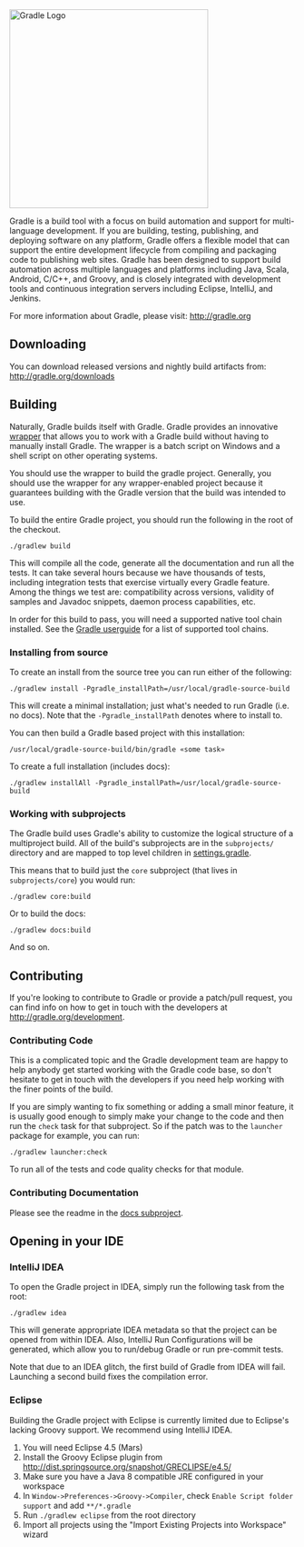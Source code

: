<img src="https://gradle.org/wp-content/uploads/2015/10/gradle-logo-horizontal2.svg" width="350px" alt="Gradle Logo" />

Gradle is a build tool with a focus on build automation and support for multi-language development. If you are building, testing, publishing, and deploying software on any platform, Gradle offers a flexible model that can support the entire development lifecycle from compiling and packaging code to publishing web sites. Gradle has been designed to support build automation across multiple languages and platforms including Java, Scala, Android, C/C++, and Groovy, and is closely integrated with development tools and continuous integration servers including Eclipse, IntelliJ, and Jenkins.

For more information about Gradle, please visit: http://gradle.org

## Downloading

You can download released versions and nightly build artifacts from: http://gradle.org/downloads

## Building

Naturally, Gradle builds itself with Gradle. Gradle provides an innovative [wrapper](http://gradle.org/docs/current/userguide/gradle_wrapper.html) that allows you to work with a Gradle build without having to manually install Gradle. The wrapper is a batch script on Windows and a shell script on other operating systems.

You should use the wrapper to build the gradle project. Generally, you should use the wrapper for any wrapper-enabled project because it guarantees building with the Gradle version that the build was intended to use.

To build the entire Gradle project, you should run the following in the root of the checkout.

    ./gradlew build

This will compile all the code, generate all the documentation and run all the tests. It can take several hours because we have thousands of tests, including integration tests that exercise virtually every Gradle feature. Among the things we test are: compatibility across versions, validity of samples and Javadoc snippets, daemon process capabilities, etc.

In order for this build to pass, you will need a supported native tool chain installed. See the [Gradle userguide](https://docs.gradle.org/current/userguide/native_software.html#native-binaries:tool-chain-support) for a list of supported tool chains.

### Installing from source

To create an install from the source tree you can run either of the following:

    ./gradlew install -Pgradle_installPath=/usr/local/gradle-source-build

This will create a minimal installation; just what's needed to run Gradle (i.e. no docs). Note that the `-Pgradle_installPath` denotes where to install to.

You can then build a Gradle based project with this installation:

    /usr/local/gradle-source-build/bin/gradle «some task»

To create a full installation (includes docs):

    ./gradlew installAll -Pgradle_installPath=/usr/local/gradle-source-build

### Working with subprojects

The Gradle build uses Gradle's ability to customize the logical structure of a multiproject build. All of the build's subprojects are in the `subprojects/` directory and are mapped to top level children in [settings.gradle](https://github.com/gradle/gradle/blob/master/settings.gradle).

This means that to build just the `core` subproject (that lives in `subprojects/core`) you would run:

    ./gradlew core:build

Or to build the docs:

    ./gradlew docs:build

And so on.

## Contributing

If you're looking to contribute to Gradle or provide a patch/pull request, you can find info on how to get in touch with the developers at http://gradle.org/development.

### Contributing Code

This is a complicated topic and the Gradle development team are happy to help anybody get started working with the Gradle code base, so don't hesitate to get in touch with the developers if you need help working with the finer points of the build.

If you are simply wanting to fix something or adding a small minor feature, it is usually good enough to simply make your change to the code and then run the `check` task for that subproject. So if the patch was to the `launcher` package for example, you can run:

    ./gradlew launcher:check

To run all of the tests and code quality checks for that module.

### Contributing Documentation

Please see the readme in the [docs subproject](https://github.com/gradle/gradle/tree/master/subprojects/docs).

## Opening in your IDE

### IntelliJ IDEA

To open the Gradle project in IDEA, simply run the following task from the root:

    ./gradlew idea

This will generate appropriate IDEA metadata so that the project can be opened from within IDEA. Also, IntelliJ Run Configurations will be generated, which allow you to run/debug Gradle or run pre-commit tests.

Note that due to an IDEA glitch, the first build of Gradle from IDEA will fail. Launching a second build fixes the compilation error.

### Eclipse

Building the Gradle project with Eclipse is currently limited due to Eclipse's lacking Groovy support.
We recommend using IntelliJ IDEA.

1. You will need Eclipse 4.5 (Mars)
2. Install the Groovy Eclipse plugin from http://dist.springsource.org/snapshot/GRECLIPSE/e4.5/
3. Make sure you have a Java 8 compatible JRE configured in your workspace
4. In `Window->Preferences->Groovy->Compiler`, check `Enable Script folder support` and add `**/*.gradle`
5. Run `./gradlew eclipse` from the root directory
6. Import all projects using the "Import Existing Projects into Workspace" wizard

